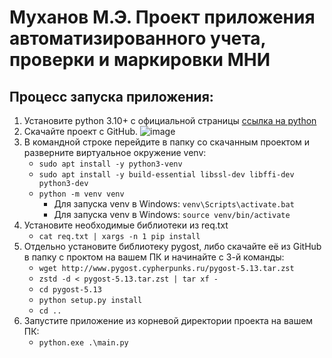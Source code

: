 # Муханов М.Э. Проект приложения автоматизированного учета, проверки и маркировки МНИ

## Процесс запуска приложения:
  1. Установите python 3.10+ с официальной страницы [ссылка на python](https://www.python.org/downloads/release/python-31012/)
  2. Скачайте проект с GitHub.
![image](https://github.com/Motyaozzz/Diplom/assets/89969066/4791c48d-fda7-424f-99a9-689422935229)
  3. В командной строке перейдите в папку со скачанным проектом и разверните виртуальное окружение venv:
      - `sudo apt install -y python3-venv `
      - `sudo apt install -y build-essential libssl-dev libffi-dev python3-dev`
      - `python -m venv venv`
          - Для запуска venv в Windows:
            `venv\Scripts\activate.bat`
          - Для запуска venv в Windows:
            `source venv/bin/activate`
  4. Установите необходимые библиотеки из req.txt
      - `cat req.txt | xargs -n 1 pip install`
  5. Отдельно установите библиотеку pygost, либо скачайте её из GitHub в папку с проктом на вашем ПК и начинайте с 3-й команды:
      - `wget http://www.pygost.cypherpunks.ru/pygost-5.13.tar.zst`
      - `zstd -d < pygost-5.13.tar.zst | tar xf -`
      - `cd pygost-5.13`
      - `python setup.py install`
      - `cd ..`
  6. Запустите приложение из корневой директории проекта на вашем ПК:
      - `python.exe .\main.py`

